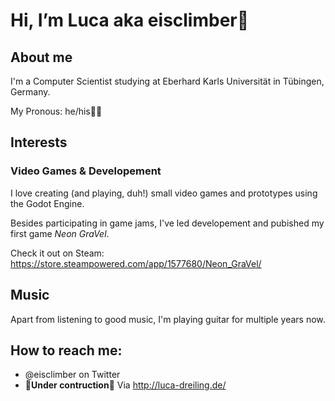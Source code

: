 # Hi, I’m Luca aka eisclimber👋

## About me
I'm a Computer Scientist studying at Eberhard Karls Universität in Tübingen, Germany.

My Pronous: he/his🏳️‍🌈


## Interests

### Video Games & Developement
I love creating (and playing, duh!) small video games and prototypes using the Godot Engine.

Besides participating in game jams, I've led developement and pubished my first game *Neon GraVel*.

Check it out on Steam: https://store.steampowered.com/app/1577680/Neon_GraVel/

## Music
Apart from listening to good music, I'm playing guitar for multiple years now.


## How to reach me:
- @eisclimber on Twitter
- 🚧**Under contruction**🚧 Via http://luca-dreiling.de/
